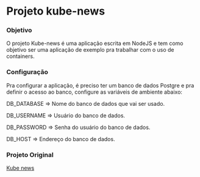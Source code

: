 # Projeto kube-news

### Objetivo

O projeto Kube-news é uma aplicação escrita em NodeJS e tem como objetivo ser uma aplicação de exemplo pra trabalhar com o uso de containers.

### Configuração

Pra configurar a aplicação, é preciso ter um banco de dados Postgre e pra definir o acesso ao banco, configure as variáveis de ambiente abaixo:

DB_DATABASE => Nome do banco de dados que vai ser usado.

DB_USERNAME => Usuário do banco de dados.

DB_PASSWORD => Senha do usuário do banco de dados.

DB_HOST => Endereço do banco de dados.

### Projeto Original

[Kube news](https://github.com/KubeDev/kube-news)
